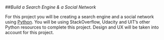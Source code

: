 ##_Build a Search Engine & a Social Network_

For this project you will be creating a search engine and a social network using [Python](../technology/programming/python.md).
You will be using StackOverflow, Udacity and UIT’s other Python
resources to complete this project.
Design and UX will be taken into account for this project.
